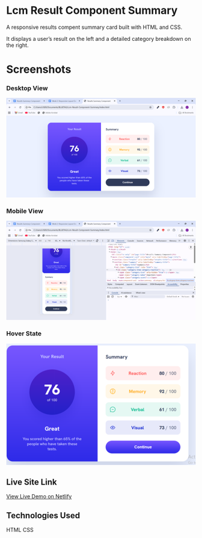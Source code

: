 # Lcm Result Component Summary

A responsive results compent summary card built with HTML and CSS.

It displays a user’s result on the left and a detailed category breakdown on the right.

# Screenshots

### Desktop View

![Desktop Screenshot](./images/screenshots/screenshot_desktop.png)

### Mobile View

![Mobile Screenshot](./images/screenshots/screenshot_mobile.png)

### Hover State

![Hover State Screenshot](./images/screenshots/screenshot_hover.png)

## Live Site Link

[View Live Demo on Netlify](https://lindasresultsummary.netlify.app/)

## Technologies Used

HTML
CSS
